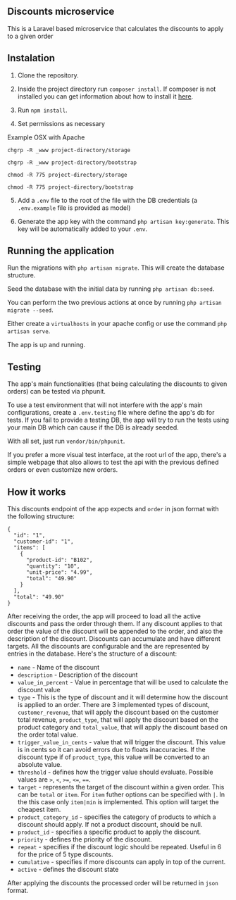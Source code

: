

## Discounts microservice

This is a Laravel based microservice that calculates the discounts to apply to a given order

## Instalation

1. Clone the repository.

2. Inside the project directory run `composer install`. If composer is not installed you can get information about how to install it [here](https://getcomposer.org/download/).

3. Run `npm install`.

4. Set permissions as necessary

Example OSX with Apache

`chgrp -R _www project-directory/storage`

`chgrp -R _www project-directory/bootstrap`

`chmod -R 775 project-directory/storage`

`chmod -R 775 project-directory/bootstrap`

5. Add a `.env` file to the root of the file with the DB credentials (a `.env.example` file is provided as model)

6. Generate the app key with the command `php artisan key:generate`. This key will be automatically added to your `.env`.

## Running the application

Run the migrations with `php artisan migrate`. This will create the database structure.

Seed the database with the initial data by running `php artisan db:seed`.

You can perform the two previous actions at once by running `php artisan migrate --seed`.

Either create a `virtualhosts` in your apache config or use the command `php artisan serve`.

The app is up and running.

## Testing

The app's main functionalities (that being calculating the discounts to given orders) can be tested via phpunit.

To use a test environment that will not interfere with the app's main configurations, create a `.env.testing` file where define the app's db for tests. If you fail to provide a testing DB, the app will try to run the tests using your main DB which can cause if the DB is already seeded.

With all set, just run `vendor/bin/phpunit`.

If you prefer a more visual test interface, at the root url of the app, there's a simple webpage that also allows to test the api with the previous defined orders or even customize new orders.

## How it works

This discounts endpoint of the app expects and `order` in json format with the following structure:

```
{
  "id": "1",
  "customer-id": "1",
  "items": [
    {
      "product-id": "B102",
      "quantity": "10",
      "unit-price": "4.99",
      "total": "49.90"
    }
  ],
  "total": "49.90"
}
```

After receiving the order, the app will proceed to load all the active discounts and pass the order through them. If any discount applies to that order the value of the discount will be appended to the order, and also the description of the discount. Discounts can accumulate and have different targets. All the discounts are configurable and the are represented by entries in the database. Here's the structure of a discount:

- `name` - Name of the discount
- `description` - Description of the discount
- `value_in_percent` - Value in percentage that will be used to calculate the discount value
- `type` - This is the type of discount and it will determine how the discount is applied to an order. There are 3 implemented types of discount, `customer_revenue`, that will apply the discount based on the customer total revenue, `product_type`, that will apply the discount based on the product category and `total_value`, that will apply the discount based on the order total value.
- `trigger_value_in_cents` - value that will trigger the discount. This value is in cents so it can avoid errors due to floats inaccuracies. If the discount type if of  `product_type`, this value will be converted to an absolute value.
- `threshold` - defines how the trigger value should evaluate. Possible values are `>`, `<`, `>=`, `<=`, `==`.
- `target` - represents the target of the discount within a given order. This can be `total` or `item`. For `item` futher options can be specified with `|`. In the this case only `item|min` is implemented. This option will target the cheapest item.
- `product_category_id` - specifies the category of products to which a discount should apply. If not a product discount, should be null.
- `product_id` - specifies a specific product to apply the discount.
- `priority` - defines the priority of the discount.
- `repeat` - specifies if the discount logic should be repeated. Useful in 6 for the price of 5 type discounts.
- `cumulative` - specifies if more discounts can apply in top of the current.
- `active` - defines the discount state

After applying the discounts the processed order will be returned in `json` format.




